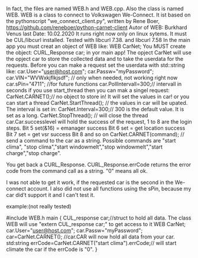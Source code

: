 In fact, the files are named WEB.h and WEB.cpp. Also the class is named WEB.
WEB is a class to connect to Volkswagen We-Connect.
It ist based on the pythonscript "we_connect_client.py", written by Rene Boer, 
https://github.com/reneboer/python-carnet-client
Autor of WEB: Burkhard Venus
last Date: 10.02.2020
It runs right now only on linux sytems. It must be CUL/libcurl installed. Tested with libcurl 7.38. and libcurl 7.58
In the main app you must creat an object of WEB like: WEB CarNet;
You MUST create the object: CURL_Response car; in yor main app!
The opject CarNet will use the opject car to store the collected data and to take the userdata for the requests.
Before you can make a request set the userdata with std::string like:
car.User="user@host.com";
car.Passw="myPassword";
car.VIN="WVWxkjflkjsdf"; // only when needed, not working right now
car.sPin="4711"; //for future functions
car.PollIntervall=300;// intervall in seconds if you use start_thread
then you can mak a singel request:
CarNet.CARNET();// no object to store in! It will set the values in car!
or you can start a thread
CarNet.StartThread(); // the values in car will be upated. The interval is set in:
CarNet.Interval=300;// 300 is the default value. It is set as a long.
CarNet.StopThread(); // will close the thread
car.Car.successlevel will hold the success of the request, 1 to 8 are the login steps.
Bit 5 set(&16) = emanager success
Bit 6 set = get location success
Bit 7 set = get vsr success
Bit 8 and so on
CarNet.CARNET(command); // send a command to the car as a string. Possible commands are "start clima", "stop clima","start windowmelt","stop windowmelt","start charge","stop charge".

You get back a CURL_Response. CURL_Response.errCode returns the error code from the command call as a string. "0" means all ok.

I was not able to get it work, if the requested car is the second in the We-connect account.
I also did not use all functions using the sPin, because my car did't support it and I can't test it.


example:(not really tested)

#include WEB.h
main
{
  CUL_response car;//struct to hold all data. The class WEB will use "extern CUL_response car;" to get access to it
  WEB CarNet;
  car.User="user@host.com";
  car.Passw="myPassword";
  car=CarNet.CARNET(); //car.CAR will now hold all data from your car.
  std:string errCode=CarNet.CARNET("start clima").errCode;// will start climate the car if the errCode is "0".
}
